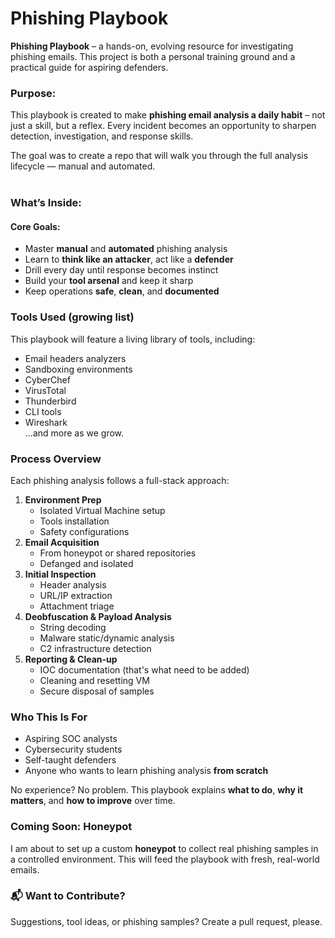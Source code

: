 # Phishing Playbook

**Phishing Playbook** – a hands-on, evolving resource for investigating phishing emails. This project is both a personal training ground and a practical guide for aspiring defenders. <br/>

### Purpose:&#x20;

This playbook is created to make **phishing email analysis a daily habit** – not just a skill, but a reflex. Every incident becomes an opportunity to sharpen detection, investigation, and response skills.

The goal was to create a repo that will walk you through the full analysis lifecycle — manual and automated.<br/>
<br/>



### What’s Inside:&#x20;

#### Core Goals:

* Master **manual** and **automated** phishing analysis
* Learn to **think like an attacker**, act like a **defender**
* Drill every day until response becomes instinct
* Build your **tool arsenal** and keep it sharp
* Keep operations **safe**, **clean**, and **documented**



### Tools Used (growing list)

This playbook will feature a living library of tools, including:

* Email headers analyzers
* Sandboxing environments
* CyberChef
* VirusTotal
* Thunderbird
* CLI tools
* Wireshark\
  ...and more as we grow.



### Process Overview

Each phishing analysis follows a full-stack approach:

1. **Environment Prep**
   * Isolated Virtual Machine setup
   * Tools installation
   * Safety configurations
2. **Email Acquisition**
   * From honeypot or shared repositories
   * Defanged and isolated
3. **Initial Inspection**
   * Header analysis
   * URL/IP extraction
   * Attachment triage
4. **Deobfuscation & Payload Analysis**
   * String decoding
   * Malware static/dynamic analysis
   * C2 infrastructure detection
5. **Reporting & Clean-up**
   * IOC documentation (that's what need to be added)
   * Cleaning and resetting VM
   * Secure disposal of samples



### Who This Is For

* Aspiring SOC analysts
* Cybersecurity students
* Self-taught defenders
* Anyone who wants to learn phishing analysis **from scratch**

No experience? No problem. This playbook explains **what to do**, **why it matters**, and **how to improve** over time.



### Coming Soon: Honeypot

I am about to set up a custom **honeypot** to collect real phishing samples in a controlled environment. This will feed the playbook with fresh, real-world emails.



### 📬 Want to Contribute?

Suggestions, tool ideas, or phishing samples? Create a pull request, please.
